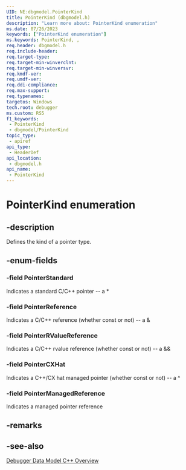 ```yaml
---
UID: NE:dbgmodel.PointerKind
title: PointerKind (dbgmodel.h)
description: "Learn more about: PointerKind enumeration"
ms.date: 07/26/2023
keywords: ["PointerKind enumeration"]
ms.keywords: PointerKind, ,
req.header: dbgmodel.h
req.include-header: 
req.target-type: 
req.target-min-winverclnt: 
req.target-min-winversvr: 
req.kmdf-ver: 
req.umdf-ver: 
req.ddi-compliance: 
req.max-support: 
req.typenames: 
targetos: Windows
tech.root: debugger
ms.custom: RS5
f1_keywords:
 - PointerKind
 - dbgmodel/PointerKind
topic_type:
 - apiref
api_type:
 - HeaderDef
api_location:
 - dbgmodel.h
api_name:
 - PointerKind
---
```


# PointerKind enumeration

## -description

Defines the kind of a pointer type.

## -enum-fields

### -field PointerStandard

Indicates a standard C/C++ pointer -- a *

### -field PointerReference

Indicates a C/C++ reference (whether const or not) -- a &

### -field PointerRValueReference

Indicates a C/C++ rvalue reference (whether const or not) -- a &&

### -field PointerCXHat

Indicates a C++/CX hat managed pointer (whether const or not) -- a ^

### -field PointerManagedReference

Indicates a managed pointer reference

## -remarks

## -see-also

[Debugger Data Model C++ Overview](/windows-hardware/drivers/debugger/data-model-cpp-overview)
